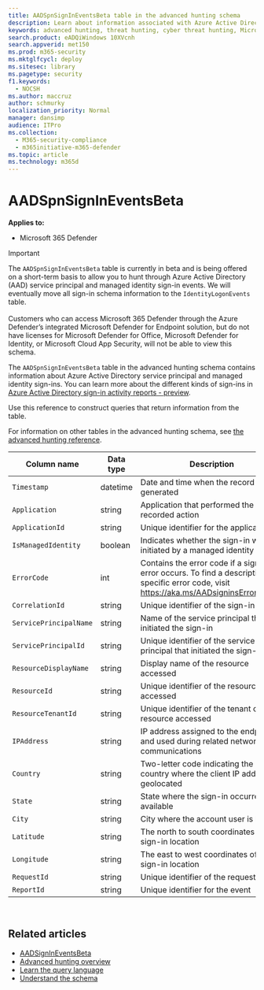 ```yaml
---
title: AADSpnSignInEventsBeta table in the advanced hunting schema
description: Learn about information associated with Azure Active Directory service principal and managed identity sign-in events table of the advanced hunting schema
keywords: advanced hunting, threat hunting, cyber threat hunting, Microsoft 365 Defender, microsoft 365, m365, search, query, telemetry, schema reference, kusto, table, column, data type, description, AlertInfo, alert, entities, evidence, file, IP address, device, machine, user, account, identity, AAD
search.product: eADQiWindows 10XVcnh
search.appverid: met150
ms.prod: m365-security
ms.mktglfcycl: deploy
ms.sitesec: library
ms.pagetype: security
f1.keywords: 
  - NOCSH
ms.author: maccruz
author: schmurky
localization_priority: Normal
manager: dansimp
audience: ITPro
ms.collection: 
  - M365-security-compliance
  - m365initiative-m365-defender
ms.topic: article
ms.technology: m365d
---
```

# AADSpnSignInEventsBeta

**Applies to:**

- Microsoft 365 Defender

>[!IMPORTANT]
> The `AADSpnSignInEventsBeta` table is currently in beta and is being offered on a short-term basis to allow you to hunt through Azure Active Directory (AAD) service principal and managed identity sign-in events. We will eventually move all sign-in schema information to the `IdentityLogonEvents` table.<br><br>
> Customers who can access Microsoft 365 Defender through the Azure Defender’s integrated Microsoft Defender for Endpoint solution, but do not have licenses for Microsoft Defender for Office, Microsoft Defender for Identity, or Microsoft Cloud App Security, will not be able to view this schema. 



The `AADSpnSignInEventsBeta` table in the advanced hunting schema contains
information about Azure Active Directory service principal and managed identity
sign-ins. You can learn more about the different kinds of sign-ins in [Azure
Active Directory sign-in activity reports -
preview](/azure/active-directory/reports-monitoring/concept-all-sign-ins).

Use this reference to construct queries that return information from the table.

For information on other tables in the advanced hunting schema, see [the
advanced hunting
reference](/windows/security/threat-protection/microsoft-defender-atp/advanced-hunting-reference).





| Column name     | Data type | Description   |
| ----- | ----- | ---- |
| `Timestamp` | datetime      | Date and time when the record was generated                                                                                                     |
| `Application`          | string        | Application that performed the recorded action                                                                                                   |
| `ApplicationId`        | string        | Unique identifier for the application                                                                                                           |
| `IsManagedIdentity`    | boolean       | Indicates whether the sign-in was initiated by a managed identity                                                                               |
| `ErrorCode`            | int        | Contains the error code if a sign-in error occurs. To find a description of a specific error code, visit <https://aka.ms/AADsigninsErrorCodes>. |
| `CorrelationId`        | string        | Unique identifier of the sign-in event                                                                                                          |
| `ServicePrincipalName` | string        | Name of the service principal that initiated the sign-in                                                                                        |
| `ServicePrincipalId`   | string        | Unique identifier of the service principal that initiated the sign-in                                                                           |
| `ResourceDisplayName`  | string        | Display name of the resource accessed                                                                                                           |
| `ResourceId`           | string        | Unique identifier of the resource accessed                                                                                                      |
| `ResourceTenantId`     | string        | Unique identifier of the tenant of the resource accessed                                                                                        |
| `IPAddress`            | string        | IP address assigned to the endpoint and used during related network communications                                                              |
| `Country`          | string        | Two-letter code indicating the country where the client IP address is geolocated                                                                |
| `State`                | string        | State where the sign-in occurred, if available                                                                                                  |
| `City`                 | string        | City where the account user is located                                                                                                          |
| `Latitude`             | string        | The north to south coordinates of the sign-in location                                                                                          |
| `Longitude`            | string        | The east to west coordinates of the sign-in location                                                                                            |
| `RequestId`            | string        | Unique identifier of the request                                                                                                                |
|`ReportId` | string | Unique identifier for the event | 

 

## Related articles

-   [AADSignInEventsBeta](./advanced-hunting-aadsignineventsbeta-table.md)
-   [Advanced hunting
    overview](/windows/security/threat-protection/microsoft-defender-atp/advanced-hunting-overview)
-   [Learn the query
    language](/windows/security/threat-protection/microsoft-defender-atp/advanced-hunting-query-language)
-   [Understand the
    schema](/windows/security/threat-protection/microsoft-defender-atp/advanced-hunting-schema-reference)